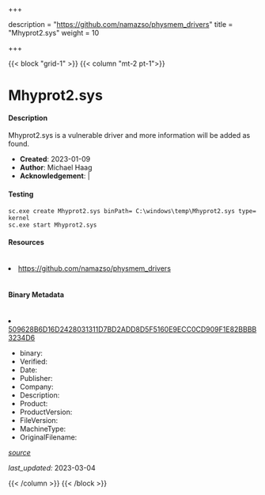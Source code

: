+++

description = "https://github.com/namazso/physmem_drivers"
title = "Mhyprot2.sys"
weight = 10

+++


{{< block "grid-1" >}}
{{< column "mt-2 pt-1">}}


# Mhyprot2.sys

#### Description


Mhyprot2.sys is a vulnerable driver and more information will be added as found.


- **Created**: 2023-01-09
- **Author**: Michael Haag
- **Acknowledgement**:  | [](https://twitter.com/)

#### Testing

```
sc.exe create Mhyprot2.sys binPath= C:\windows\temp\Mhyprot2.sys type= kernel
sc.exe start Mhyprot2.sys
```

#### Resources
<br>


<li><a href=" https://github.com/namazso/physmem_drivers"> https://github.com/namazso/physmem_drivers</a></li>


<br>


#### Binary Metadata
<br>



<li><a href="https://www.virustotal.com/gui/file/509628B6D16D2428031311D7BD2ADD8D5F5160E9ECC0CD909F1E82BBBB3234D6">509628B6D16D2428031311D7BD2ADD8D5F5160E9ECC0CD909F1E82BBBB3234D6</a></li>



- binary: 
- Verified: 
- Date: 
- Publisher: 
- Company: 
- Description: 
- Product: 
- ProductVersion: 
- FileVersion: 
- MachineType: 
- OriginalFilename: 

[*source*](https://github.com/magicsword-io/LOLDrivers/tree/main/yaml/mhyprot2.sys.yml)

*last_updated:* 2023-03-04


{{< /column >}}
{{< /block >}}
